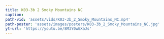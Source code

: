 ```yaml
---
title: K03-3b 2 Smoky Mountains NC
caption:
path-vid: 'assets/vids/K03-3b_2_Smoky_Mountains_NC.mp4'
path-poster: 'assets/images/posters/K03-3b_2_Smoky_Mountains_NC.jpg'
yt-url: 'https://youtu.be/8M3Y0wGXaJs'
---
```

